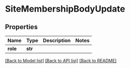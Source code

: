 # SiteMembershipBodyUpdate

## Properties
Name | Type | Description | Notes
------------ | ------------- | ------------- | -------------
**role** | **str** |  | 

[[Back to Model list]](../README.md#documentation-for-models) [[Back to API list]](../README.md#documentation-for-api-endpoints) [[Back to README]](../README.md)

